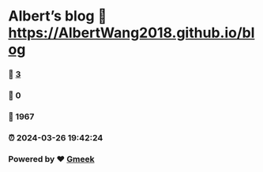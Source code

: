 # Albert’s blog :link: https://AlbertWang2018.github.io/blog 
### :page_facing_up: [3](https://AlbertWang2018.github.io/blog/tag.html) 
### :speech_balloon: 0 
### :hibiscus: 1967 
### :alarm_clock: 2024-03-26 19:42:24 
### Powered by :heart: [Gmeek](https://github.com/Meekdai/Gmeek)
